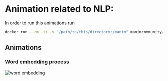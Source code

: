 # Animation related to NLP:


In order to run this animations run 
```bash
docker run --rm -it -v "/path/to/this/directory:/manim" manimcommunity/manim manim -qm text_embedding.py TextEmbedding 
```

## Animations
### Word embedding process

![word embedding]([./figures/TextEmbedding.gif](https://raw.githubusercontent.com/abidikhairi/learning-NLP/main/projects/animations/figures/TextEmbedding.gif))
